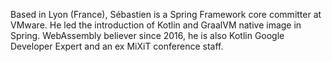 Based in Lyon (France), Sébastien is a Spring Framework core committer at VMware. He led the introduction of Kotlin and GraalVM native image in Spring. WebAssembly believer since 2016, he is also Kotlin Google Developer Expert and an ex MiXiT conference staff.